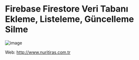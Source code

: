 # Firebase Firestore Veri Tabanı Ekleme, Listeleme, Güncelleme Silme
![image](https://github.com/nuritiras/FirebaseFirestoreUygulama/assets/47992544/52d79027-fc66-4dd0-8141-d84a87127bb4)

Web: http://www.nuritiras.com.tr
